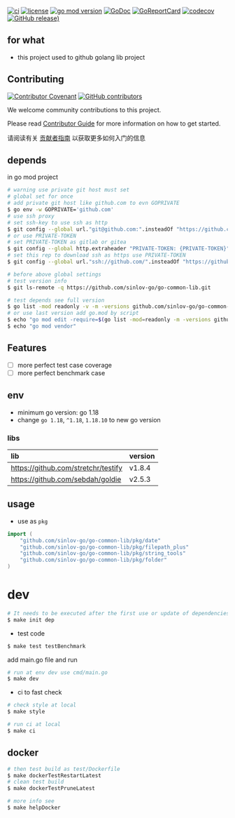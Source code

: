 [![ci](https://github.com/sinlov-go/go-common-lib/actions/workflows/ci.yml/badge.svg)](https://github.com/sinlov-go/go-common-lib/actions/workflows/ci.yml)
[![license](https://img.shields.io/github/license/sinlov-go/go-common-lib)](https://github.com/sinlov-go/go-common-lib)
[![go mod version](https://img.shields.io/github/go-mod/go-version/sinlov-go/go-common-lib?label=go.mod)](https://github.com/sinlov-go/go-common-lib)
[![GoDoc](https://godoc.org/github.com/sinlov-go/go-common-lib?status.png)](https://godoc.org/github.com/sinlov-go/go-common-lib/)
[![GoReportCard](https://goreportcard.com/badge/github.com/sinlov-go/go-common-lib)](https://goreportcard.com/report/github.com/sinlov-go/go-common-lib)
[![codecov](https://codecov.io/gh/sinlov-go/go-common-lib/branch/main/graph/badge.svg)](https://codecov.io/gh/sinlov-go/go-common-lib)
[![GitHub release)](https://img.shields.io/github/v/release/sinlov-go/go-common-lib)](https://github.com/sinlov-go/go-common-lib/releases)

## for what

- this project used to github golang lib project

## Contributing

[![Contributor Covenant](https://img.shields.io/badge/contributor%20covenant-v1.4-ff69b4.svg)](.github/CONTRIBUTING_DOC/CODE_OF_CONDUCT.md)
[![GitHub contributors](https://img.shields.io/github/contributors/sinlov-go/go-common-lib)](https://github.com/sinlov-go/go-common-lib/graphs/contributors)

We welcome community contributions to this project.

Please read [Contributor Guide](.github/CONTRIBUTING_DOC/CONTRIBUTING.md) for more information on how to get started.

请阅读有关 [贡献者指南](.github/CONTRIBUTING_DOC/zh-CN/CONTRIBUTING.md) 以获取更多如何入门的信息

## depends

in go mod project

```bash
# warning use private git host must set
# global set for once
# add private git host like github.com to evn GOPRIVATE
$ go env -w GOPRIVATE='github.com'
# use ssh proxy
# set ssh-key to use ssh as http
$ git config --global url."git@github.com:".insteadOf "https://github.com/"
# or use PRIVATE-TOKEN
# set PRIVATE-TOKEN as gitlab or gitea
$ git config --global http.extraheader "PRIVATE-TOKEN: {PRIVATE-TOKEN}"
# set this rep to download ssh as https use PRIVATE-TOKEN
$ git config --global url."ssh://github.com/".insteadOf "https://github.com/"

# before above global settings
# test version info
$ git ls-remote -q https://github.com/sinlov-go/go-common-lib.git

# test depends see full version
$ go list -mod readonly -v -m -versions github.com/sinlov-go/go-common-lib
# or use last version add go.mod by script
$ echo "go mod edit -require=$(go list -mod=readonly -m -versions github.com/sinlov-go/go-common-lib | awk '{print $1 "@" $NF}')"
$ echo "go mod vendor"
```

## Features

- [ ] more perfect test case coverage
- [ ] more perfect benchmark case

## env

- minimum go version: go 1.18
- change `go 1.18`, `^1.18`, `1.18.10` to new go version

### libs

| lib                                 | version |
|:------------------------------------|:--------|
| https://github.com/stretchr/testify | v1.8.4  |
| https://github.com/sebdah/goldie    | v2.5.3  |

## usage

- use as `pkg`

```go
import (
    "github.com/sinlov-go/go-common-lib/pkg/date"
    "github.com/sinlov-go/go-common-lib/pkg/filepath_plus"
    "github.com/sinlov-go/go-common-lib/pkg/string_tools"
    "github.com/sinlov-go/go-common-lib/pkg/folder"
)
```

# dev

```bash
# It needs to be executed after the first use or update of dependencies.
$ make init dep
```

- test code

```bash
$ make test testBenchmark
```

add main.go file and run

```bash
# run at env dev use cmd/main.go
$ make dev
```

- ci to fast check

```bash
# check style at local
$ make style

# run ci at local
$ make ci
```

## docker

```bash
# then test build as test/Dockerfile
$ make dockerTestRestartLatest
# clean test build
$ make dockerTestPruneLatest

# more info see
$ make helpDocker
```
